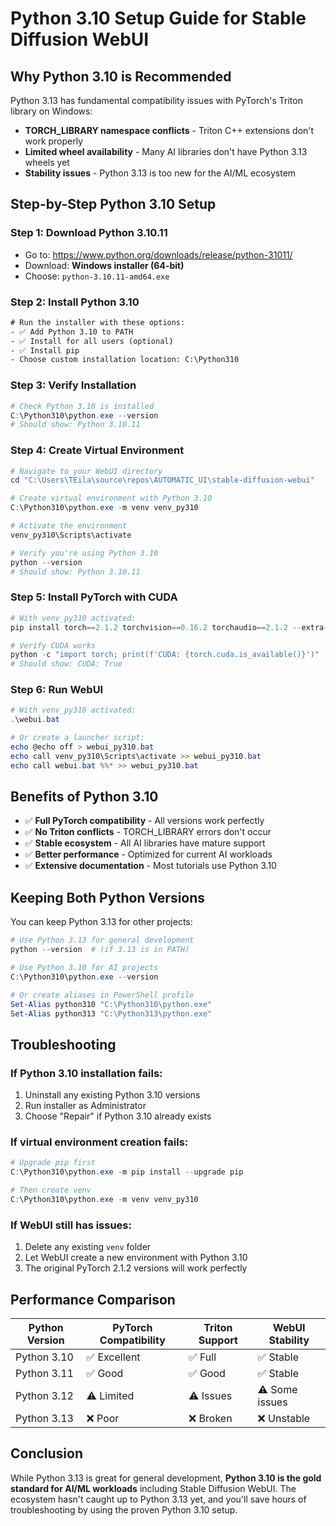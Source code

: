 # Python 3.10 Setup Guide for Stable Diffusion WebUI

## Why Python 3.10 is Recommended

Python 3.13 has fundamental compatibility issues with PyTorch's Triton library on Windows:
- **TORCH_LIBRARY namespace conflicts** - Triton C++ extensions don't work properly
- **Limited wheel availability** - Many AI libraries don't have Python 3.13 wheels yet
- **Stability issues** - Python 3.13 is too new for the AI/ML ecosystem

## Step-by-Step Python 3.10 Setup

### Step 1: Download Python 3.10.11
- Go to: https://www.python.org/downloads/release/python-31011/
- Download: **Windows installer (64-bit)** 
- Choose: `python-3.10.11-amd64.exe`

### Step 2: Install Python 3.10
```cmd
# Run the installer with these options:
- ✅ Add Python 3.10 to PATH
- ✅ Install for all users (optional)
- ✅ Install pip
- Choose custom installation location: C:\Python310
```

### Step 3: Verify Installation
```powershell
# Check Python 3.10 is installed
C:\Python310\python.exe --version
# Should show: Python 3.10.11
```

### Step 4: Create Virtual Environment
```powershell
# Navigate to your WebUI directory
cd "C:\Users\TEila\source\repos\AUTOMATIC_UI\stable-diffusion-webui"

# Create virtual environment with Python 3.10
C:\Python310\python.exe -m venv venv_py310

# Activate the environment
venv_py310\Scripts\activate

# Verify you're using Python 3.10
python --version
# Should show: Python 3.10.11
```

### Step 5: Install PyTorch with CUDA
```powershell
# With venv_py310 activated:
pip install torch==2.1.2 torchvision==0.16.2 torchaudio==2.1.2 --extra-index-url https://download.pytorch.org/whl/cu121

# Verify CUDA works
python -c "import torch; print(f'CUDA: {torch.cuda.is_available()}')"
# Should show: CUDA: True
```

### Step 6: Run WebUI
```powershell
# With venv_py310 activated:
.\webui.bat

# Or create a launcher script:
echo @echo off > webui_py310.bat
echo call venv_py310\Scripts\activate >> webui_py310.bat
echo call webui.bat %%* >> webui_py310.bat
```

## Benefits of Python 3.10

- ✅ **Full PyTorch compatibility** - All versions work perfectly
- ✅ **No Triton conflicts** - TORCH_LIBRARY errors don't occur
- ✅ **Stable ecosystem** - All AI libraries have mature support
- ✅ **Better performance** - Optimized for current AI workloads
- ✅ **Extensive documentation** - Most tutorials use Python 3.10

## Keeping Both Python Versions

You can keep Python 3.13 for other projects:
```powershell
# Use Python 3.13 for general development
python --version  # (if 3.13 is in PATH)

# Use Python 3.10 for AI projects
C:\Python310\python.exe --version

# Or create aliases in PowerShell profile
Set-Alias python310 "C:\Python310\python.exe"
Set-Alias python313 "C:\Python313\python.exe"
```

## Troubleshooting

### If Python 3.10 installation fails:
1. Uninstall any existing Python 3.10 versions
2. Run installer as Administrator
3. Choose "Repair" if Python 3.10 already exists

### If virtual environment creation fails:
```powershell
# Upgrade pip first
C:\Python310\python.exe -m pip install --upgrade pip

# Then create venv
C:\Python310\python.exe -m venv venv_py310
```

### If WebUI still has issues:
1. Delete any existing `venv` folder
2. Let WebUI create a new environment with Python 3.10
3. The original PyTorch 2.1.2 versions will work perfectly

## Performance Comparison

| Python Version | PyTorch Compatibility | Triton Support | WebUI Stability |
|---------------|---------------------|----------------|-----------------|
| Python 3.10   | ✅ Excellent        | ✅ Full        | ✅ Stable       |
| Python 3.11   | ✅ Good             | ✅ Good        | ✅ Stable       |
| Python 3.12   | ⚠️ Limited          | ⚠️ Issues      | ⚠️ Some issues  |
| Python 3.13   | ❌ Poor             | ❌ Broken      | ❌ Unstable     |

## Conclusion

While Python 3.13 is great for general development, **Python 3.10 is the gold standard for AI/ML workloads** including Stable Diffusion WebUI. The ecosystem hasn't caught up to Python 3.13 yet, and you'll save hours of troubleshooting by using the proven Python 3.10 setup.
